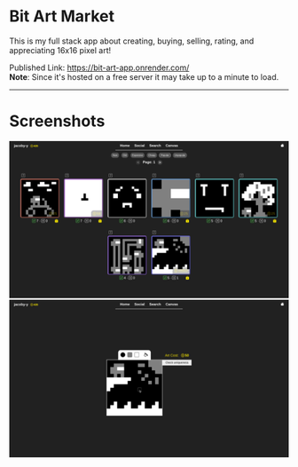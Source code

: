# Bit Art Market

This is my full stack app about creating, buying, selling, rating, and appreciating 16x16 pixel art!


Published Link: https://bit-art-app.onrender.com/   
**Note**: Since it's hosted on a free server it may take up to a minute to load.

___
# Screenshots
![](./screenshots/screenshot_1.png)
![](./screenshots/screenshot_2.png)